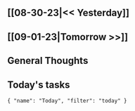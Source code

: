 ## [[08-30-23|<< Yesterday]]
## [[09-01-23|Tomorrow >>]]
## General Thoughts

## Today's tasks

```todoist 
{ "name": "Today", "filter": "today" } 
```
